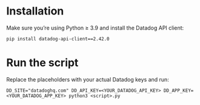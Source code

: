 # Installation

Make sure you’re using Python ≥ 3.9 and install the Datadog API client:

```
pip install datadog-api-client==2.42.0
```
# Run the script
Replace the placeholders with your actual Datadog keys and run:

```DD_SITE="datadoghq.com" DD_API_KEY=<YOUR_DATADOG_API_KEY> DD_APP_KEY=<YOUR_DATADOG_APP_KEY> python3 <script>.py```

